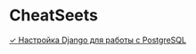 # CheatSeets

[✓ Настройка Django для работы с PostgreSQL](https://github.com/L1quide/CheatSeets/blob/master/Django_PgSQL.md)